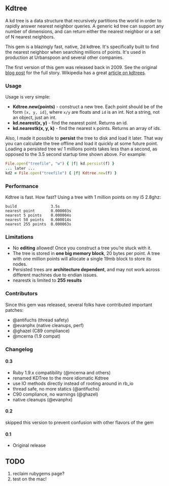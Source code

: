 ## Kdtree

A kd tree is a data structure that recursively partitions the world in order to rapidly answer nearest neighbor queries. A generic kd tree can support any number of dimensions, and can return either the nearest neighbor or a set of N nearest neighbors.

This gem is a blazingly fast, native, 2d kdtree. It's specifically built to find the nearest neighbor when searching millions of points. It's used in production at Urbanspoon and several other companies.

The first version of this gem was released back in 2009. See the original [blog post](http://gurge.com/2009/10/22/ruby-nearest-neighbor-fast-kdtree-gem/) for the full story. Wikipedia has a great [article on kdtrees](http://en.wikipedia.org/wiki/K-d_tree).

### Usage

Usage is very simple:

* **Kdtree.new(points)** - construct a new tree. Each point should be of the form `[x, y, id]`, where `x/y` are floats and `id` is an int. Not a string, not an object, just an int.
* **kd.nearest(x, y)** - find the nearest point. Returns an id.
* **kd.nearestk(x, y, k)** - find the nearest `k` points. Returns an array of ids.

Also, I made it possible to **persist** the tree to disk and load it later. That way you can calculate the tree offline and load it quickly at some future point. Loading a persisted tree w/ 1 millions points takes less than a second, as opposed to the 3.5 second startup time shown above. For example:

```ruby
File.open("treefile", "w") { |f| kd.persist(f) }
... later ...
kd2 = File.open("treefile") { |f| Kdtree.new(f) }
```

### Performance

Kdtree is fast. How fast? Using a tree with 1 million points on my i5 2.8ghz:

```
build               3.5s
nearest point       0.000003s
nearest 5 points    0.000004s
nearest 50 points   0.000014s
nearest 255 points  0.000063s
```

### Limitations

* No **editing** allowed! Once you construct a tree you&#8217;re stuck with it.
* The tree is stored in **one big memory block**, 20 bytes per point. A tree with one million points will allocate a single 19mb block to store its nodes.
* Persisted trees are **architecture dependent**, and may not work across different machines due to endian issues.
* nearestk is limited to **255 results**

### Contributors

Since this gem was released, several folks have contributed important patches:

* @antifuchs (thread safety)
* @evanphx (native cleanups, perf)
* @ghazel (C89 compliance)
* @mcerna (1.9 compat)

### Changelog

#### 0.3

* Ruby 1.9.x compatibility (@mcerna and others)
* renamed KDTree to the more idiomatic Kdtree
* use IO methods directly instead of rooting around in rb_io
* thread safe, no more statics (@antifuchs)
* C90 compliance, no warnings (@ghazel)
* native cleanups (@evanphx)

#### 0.2

skipped this version to prevent confusion with other flavors of the gem

#### 0.1

* Original release

## TODO

1. reclaim rubygems page?
1. test on the mac!
